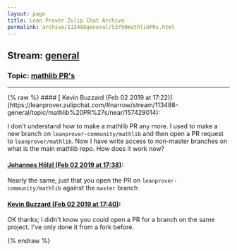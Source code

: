 ```yaml
---
layout: page
title: Lean Prover Zulip Chat Archive 
permalink: archive/113488general/53790mathlibPRs.html
---
```


## Stream: [general](https://leanprover-community.github.io/archive/113488general/index.html)
### Topic: [mathlib PR's](https://leanprover-community.github.io/archive/113488general/53790mathlibPRs.html)

---

<base href="https://leanprover.zulipchat.com">
{% raw %}
#### [ Kevin Buzzard (Feb 02 2019 at 17:22)](https://leanprover.zulipchat.com/#narrow/stream/113488-general/topic/mathlib%20PR%27s/near/157429014):
<p>I don't understand how to make a mathlib PR any more. I used to make a new branch on <code>leanprover-community/mathlib</code> and then open a PR request to <code>leanprover/mathlib</code>. Now I have write access to non-master branches on what is the main mathlib repo. How does it work now?</p>

#### [ Johannes Hölzl (Feb 02 2019 at 17:38)](https://leanprover.zulipchat.com/#narrow/stream/113488-general/topic/mathlib%20PR%27s/near/157429523):
<p>Nearly the same, just that you open the PR on <code>leanprover-community/mathlib</code> against the <code>master</code> branch</p>

#### [ Kevin Buzzard (Feb 02 2019 at 17:40)](https://leanprover.zulipchat.com/#narrow/stream/113488-general/topic/mathlib%20PR%27s/near/157429608):
<p>OK thanks; I didn't know you could open a PR for a branch on the same project. I've only done it from a fork before.</p>


{% endraw %}
